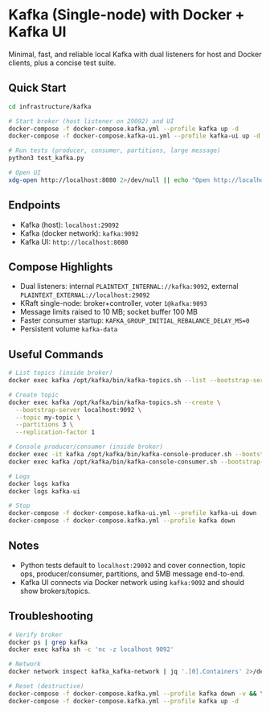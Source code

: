 # Kafka (Single-node) with Docker + Kafka UI

Minimal, fast, and reliable local Kafka with dual listeners for host and Docker clients, plus a concise test suite.

## Quick Start

```bash
cd infrastructure/kafka

# Start broker (host listener on 29092) and UI
docker-compose -f docker-compose.kafka.yml --profile kafka up -d
docker-compose -f docker-compose.kafka-ui.yml --profile kafka-ui up -d

# Run tests (producer, consumer, partitions, large message)
python3 test_kafka.py

# Open UI
xdg-open http://localhost:8080 2>/dev/null || echo "Open http://localhost:8080"
```

## Endpoints

- Kafka (host): `localhost:29092`
- Kafka (docker network): `kafka:9092`
- Kafka UI: `http://localhost:8080`

## Compose Highlights

- Dual listeners: internal `PLAINTEXT_INTERNAL://kafka:9092`, external `PLAINTEXT_EXTERNAL://localhost:29092`
- KRaft single-node: broker+controller, voter `1@kafka:9093`
- Message limits raised to 10 MB; socket buffer 100 MB
- Faster consumer startup: `KAFKA_GROUP_INITIAL_REBALANCE_DELAY_MS=0`
- Persistent volume `kafka-data`

## Useful Commands

```bash
# List topics (inside broker)
docker exec kafka /opt/kafka/bin/kafka-topics.sh --list --bootstrap-server localhost:9092

# Create topic
docker exec kafka /opt/kafka/bin/kafka-topics.sh --create \
  --bootstrap-server localhost:9092 \
  --topic my-topic \
  --partitions 3 \
  --replication-factor 1

# Console producer/consumer (inside broker)
docker exec -it kafka /opt/kafka/bin/kafka-console-producer.sh --bootstrap-server localhost:9092 --topic my-topic
docker exec kafka /opt/kafka/bin/kafka-console-consumer.sh --bootstrap-server localhost:9092 --topic my-topic --from-beginning --max-messages 10

# Logs
docker logs kafka
docker logs kafka-ui

# Stop
docker-compose -f docker-compose.kafka-ui.yml --profile kafka-ui down
docker-compose -f docker-compose.kafka.yml --profile kafka down
```

## Notes

- Python tests default to `localhost:29092` and cover connection, topic ops, producer/consumer, partitions, and 5MB message end-to-end.
- Kafka UI connects via Docker network using `kafka:9092` and should show brokers/topics.

## Troubleshooting

```bash
# Verify broker
docker ps | grep kafka
docker exec kafka sh -c 'nc -z localhost 9092'

# Network
docker network inspect kafka_kafka-network | jq '.[0].Containers' 2>/dev/null || true

# Reset (destructive)
docker-compose -f docker-compose.kafka.yml --profile kafka down -v && \
docker-compose -f docker-compose.kafka.yml --profile kafka up -d
```